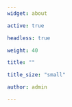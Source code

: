 ```yaml
---
widget: about

active: true

headless: true

weight: 40

title: ""

title_size: "small"

author: admin

---
```

